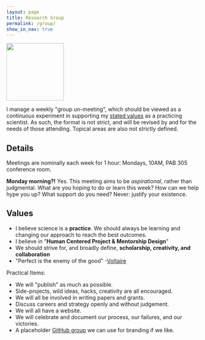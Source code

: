 ```yaml
---
layout: page
title: Research Group
permalink: /group/
show_in_nav: true
---
```


<img src="{{ site.url }}/assets/af.png" width="150">


I manage a weekly "group un-meeting", which should be viewed as a continuous experiment in supporting my [stated values](https://arxiv.org/abs/1805.09963) as a practicing scientist. As such, the format is not strict, and will be revised by and for the needs of those attending. Topical areas  are also not strictly defined.

## Details
Meetings are nominally each week for 1 hour: Mondays, 10AM, PAB 305 conference room.

**Monday morning?!** Yes. This meeting aims to be _aspirational_, rather than judgmental. What are you hoping to do or learn this week? How can we help hype you up? What support do you need? Never: justify your existence.

## Values

- I believe science is a **practice**. We should always be learning and changing our approach to reach the best outcomes.
- I believe in "**Human Centered Project & Mentorship Design**"
- We should strive for, and broadly define, **scholarship, creativity, and collaboration**
- "Perfect is the enemy of the good" -[Voltaire](https://en.wikipedia.org/wiki/Perfect_is_the_enemy_of_good)




Practical Items:

- We will "publish" as much as possible.
- Side-projects, wild ideas, hacks, creativity are all encouraged.
- We will all be involved in writing papers and grants.
- Discuss careers and strategy openly and without judgement. 
- We will all have a website.
- We will celebrate and document our process, our failures, and our victories.
- A placeholder [GitHub group](https://github.com/TheAstroFactory) we can use for branding if we like.
